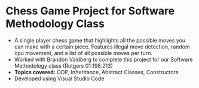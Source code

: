 # Chess Game Project for Software Methodology Class
* A single player chess game that highlights all the possible moves you can make with a certain piece. Features illegal move detection, random cpu movement, and a list of all possible moves per turn.
* Worked with Brandon Valdberg to complete this project for our Software Methodology class (Rutgers 01:198:213)
* __Topics covered:__ OOP, Inheritance, Abstract Classes, Constructors
* Developed using Visual Studio Code
